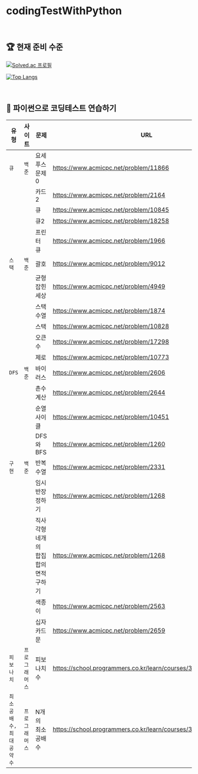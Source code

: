 # codingTestWithPython

<br/>

## 🏆 현재 준비 수준

[![Solved.ac
프로필](http://mazassumnida.wtf/api/v2/generate_badge?boj=bona366)](https://solved.ac/profile/bona366)

[![Top Langs](https://github-readme-stats.vercel.app/api/top-langs/?username=hee2425&layout=compact)](https://github.com/hee2425/github-readme-stats)

<br/>

## 💪 파이썬으로 코딩테스트 연습하기

| 유형                    | 사이트         | 문제             | URL                                                             | 난이도 |
| ----------------------- | -------------- | ---------------- | --------------------------------------------------------------- | ------ |
| `큐`                    | `백준`         | 요세푸스 문제 0  | https://www.acmicpc.net/problem/11866                           | 🌑     |
|                         |                | 카드2            | https://www.acmicpc.net/problem/2164                            | 🌑     |
|                         |                | 큐               | https://www.acmicpc.net/problem/10845                           | 🌑     |
|                         |                | 큐2              | https://www.acmicpc.net/problem/18258                           | 🌑     |
|                         |                | 프린터 큐        | https://www.acmicpc.net/problem/1966                            | 🌑     |
| `스택`                  | `백준`         | 괄호             | https://www.acmicpc.net/problem/9012                            | 🌑     |
|                         |                | 균형잡힌 세상    | https://www.acmicpc.net/problem/4949                            | 🌑     |
|                         |                | 스택 수열        | https://www.acmicpc.net/problem/1874                            | 🌑     |
|                         |                | 스택             | https://www.acmicpc.net/problem/10828                           | 🌑     |
|                         |                | 오큰수           | https://www.acmicpc.net/problem/17298                           | 🌑     |
|                         |                | 제로             | https://www.acmicpc.net/problem/10773                           | 🌑     |
| `DFS`                   | `백준`         | 바이러스         | https://www.acmicpc.net/problem/2606                            | 🌗     |
|                         |                | 촌수계산         | https://www.acmicpc.net/problem/2644                            | 🌗     |
|                         |                | 순열사이클       | https://www.acmicpc.net/problem/10451                           | 🌕     |
|                         |                | DFS와 BFS        | https://www.acmicpc.net/problem/1260                            | 🌕     |
| `구현`                  | `백준`         | 반복수열         | https://www.acmicpc.net/problem/2331                            | 🌕     |
|                         |               | 임시 반장 정하기         | https://www.acmicpc.net/problem/1268                           | 🌑     |
|                         |               |직사각형 네개의 합집합의 면적 구하기        | [https://www.acmicpc.net/problem/1268 ](https://www.acmicpc.net/problem/2669)                          | 🌑     |
|                         |               |색종이        | https://www.acmicpc.net/problem/2563           | 🌑     |
|                         |               |십자카드 문        | https://www.acmicpc.net/problem/2659           |  🌕     |
| `피보나치`              | `프로그래머스` | 피보나치 수      | https://school.programmers.co.kr/learn/courses/30/lessons/12945 | 🌕     |
| `최소공배수,최대공약수` | `프로그래머스` | N개의 최소공배수 | https://school.programmers.co.kr/learn/courses/30/lessons/12953 | 🌕     |
